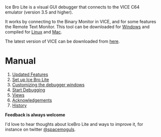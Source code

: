 Ice Bro Lite is a visual GUI debugger that connects to the VICE C64 emulator (version 3.5 and higher).

It works by connecting to the Binary Monitor in VICE, and for some features the Remote Text Monitor. This tool can be downloaded for [Windows](https://github.com/Sakrac/IceBroLite/releases) and compiled for [Linux](../linux.MD) and [Mac](../mac.MD).

The latest version of VICE can be downloaded from [here](https://vice-emu.sourceforge.io/index.html#download).

# Manual
1. [Updated Features](updates.MD)
2. [Set up Ice Bro Lite](setup.md)
3. [Customizing the debugger windows](customize.MD)
4. [Start Debugging](start.MD)
5. [Views](views.MD)
6. [Acknowledgements](acknowledgements.MD)
7. [History](history.MD)

**Feedback is always welcome**

I'd love to hear thoughts about IceBro Lite and ways to improve it, for instance on twitter [@spacemoguls](https://twitter.com/spacemoguls).


